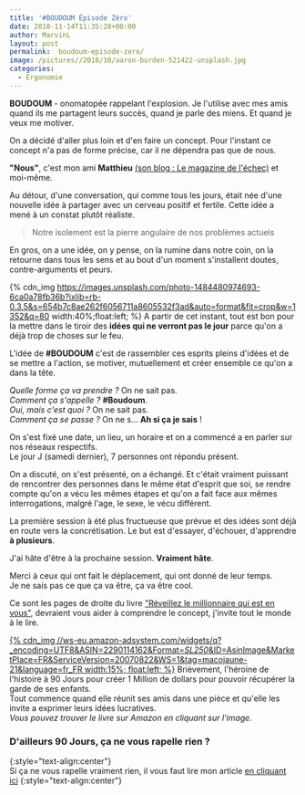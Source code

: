 ```yaml
---
title: '#BOUDOUM Épisode Zéro'
date: 2018-11-14T11:35:28+00:00
author: MarvinL
layout: post
permalink:  boudoum-episode-zero/
image: /pictures//2018/10/aaron-burden-521422-unsplash.jpg
categories:
  - Ergonomie
---
```


 **BOUDOUM** - onomatopée rappelant l'explosion. 
 Je l'utilise avec mes amis quand ils me partagent leurs succès, quand je parle des miens. Et quand je veux me motiver. 
 
On a décidé d'aller plus loin et d'en faire un concept. 
Pour l'instant ce concept n'a pas de forme précise, car il ne dépendra pas que de nous. 

**"Nous"**, c'est mon ami **Matthieu** [(son blog : Le magazine de l'échec)](https://matthieulesueur.fr) et moi-même. 

Au détour, d'une conversation, qui comme tous les jours, était née d'une nouvelle idée à partager avec un cerveau positif et fertile. Cette idée a mené à un constat plutôt réaliste. 
> Notre isolement est la pierre angulaire de nos problèmes actuels 

En gros, on a une idée, on y pense, on la rumine dans notre coin, on la retourne dans tous les sens et au bout d'un moment s'installent doutes, contre-arguments et peurs.

 {% cdn_img https://images.unsplash.com/photo-1484480974693-6ca0a78fb36b?ixlib=rb-0.3.5&s=654b7c8ae262f6056711a8605532f3ad&auto=format&fit=crop&w=1352&q=80 width:40%;float:left; %}
A partir de cet instant, tout est bon pour la mettre dans le tiroir des __idées qui ne verront pas le jour__ parce qu'on a déjà trop de choses sur le feu.


L'idée de **#BOUDOUM** c'est de rassembler ces esprits pleins d'idées et de se mettre a l'action, se motiver, mutuellement et créer ensemble ce qu'on a dans la tête.

*Quelle forme ça va prendre ?* On ne sait pas.  
*Comment ça s'appelle ?* **#Boudoum**.  
*Oui, mais c'est quoi ?* On ne sait pas.  
*Comment ça se passe ?* On ne s… __Ah si ça je sais__ !

On s'est fixé une date, un lieu, un horaire et on a commencé a en parler sur nos réseaux respectifs.  
Le jour J (samedi dernier), 7 personnes ont répondu présent.
 
On a discuté, on s'est présenté, on a échangé.
Et c'était vraiment puissant de rencontrer des personnes dans le même état d'esprit que soi, se rendre compte qu'on a vécu les mêmes étapes et qu'on a fait face aux mêmes interrogations, malgré 
l'age, le sexe, le vécu différent. 

La première session à été plus fructueuse que prévue et des idées sont déjà en route vers la concrétisation. Le but est d'essayer, d'échouer, d'apprendre **à plusieurs**.

J'ai hâte d'être à la prochaine session. __Vraiment hâte__.

Merci à ceux qui ont fait le déplacement, qui ont donné de leur temps.  
Je ne sais pas ce que ça va être, ça va être cool.
                                        
Ce sont les pages de droite du livre ["Réveillez le millionnaire qui est en vous"](https://amzn.to/2OJp9wq), devraient vous aider à comprendre le concept, j'invite tout le monde à le lire.

[{% cdn_img //ws-eu.amazon-adsystem.com/widgets/q?_encoding=UTF8&ASIN=2290114162&Format=_SL250_&ID=AsinImage&MarketPlace=FR&ServiceVersion=20070822&WS=1&tag=macojaune-21&language=fr_FR width:15%;
float:left; %}](https://amzn.to/2OJp9wq)
Brièvement, l'héroine de l'histoire à 90 Jours pour créer 1 Million de dollars pour pouvoir récupérer la garde de ses enfants.  
Tout commence quand elle réunit ses amis dans une pièce et qu'elle les invite a exprimer leurs idées lucratives.  
 *Vous pouvez trouver le livre sur Amazon en cliquant sur l'image.*  

### D'ailleurs **90 Jours**, ça ne vous rapelle rien ?
{:style="text-align:center"}  
Si ça ne vous rapelle vraiment rien, il vous faut lire mon article [en cliquant ici](/90-jours-pour-demissionner/) 
{:style="text-align:center"}  
 
